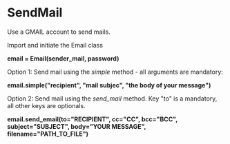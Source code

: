 # SendMail
Use a GMAIL account to send mails. 

Import and initiate the Email class

**email = Email(sender_mail, password)**

Option 1: Send mail using the *simple* method - all arguments are mandatory: 

**email.simple("recipient", "mail subjec", "the body of your message")**

Option 2: Send mail using the *send_mail* method. Key "to" is a mandatory, all other keys are optionals. 

**email.send_email(to="RECIPIENT", cc="CC", bcc="BCC", subject="SUBJECT", body="YOUR MESSAGE", filename="PATH_TO_FILE")**

